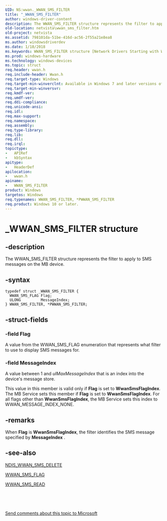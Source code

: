 ```yaml
---
UID: NS:wwan._WWAN_SMS_FILTER
title: "_WWAN_SMS_FILTER"
author: windows-driver-content
description: The WWAN_SMS_FILTER structure represents the filter to apply to SMS messages on the MB device.
old-location: netvista\wwan_sms_filter.htm
old-project: netvista
ms.assetid: 798101da-51be-416d-ac56-2f55a21e8ea8
ms.author: windowsdriverdev
ms.date: 1/18/2018
ms.keywords: WWAN_SMS_FILTER structure [Network Drivers Starting with Windows Vista], PWWAN_SMS_FILTER, WwanRef_1bec8893-7ce8-4d8c-aea1-d1c76b0013fc.xml, _WWAN_SMS_FILTER, wwan/PWWAN_SMS_FILTER, PWWAN_SMS_FILTER structure pointer [Network Drivers Starting with Windows Vista], wwan/WWAN_SMS_FILTER, netvista.wwan_sms_filter, *PWWAN_SMS_FILTER, WWAN_SMS_FILTER
ms.prod: windows-hardware
ms.technology: windows-devices
ms.topic: struct
req.header: wwan.h
req.include-header: Wwan.h
req.target-type: Windows
req.target-min-winverclnt: Available in Windows 7 and later versions of Windows.
req.target-min-winversvr: 
req.kmdf-ver: 
req.umdf-ver: 
req.ddi-compliance: 
req.unicode-ansi: 
req.idl: 
req.max-support: 
req.namespace: 
req.assembly: 
req.type-library: 
req.lib: 
req.dll: 
req.irql: 
topictype:
-	APIRef
-	kbSyntax
apitype:
-	HeaderDef
apilocation:
-	wwan.h
apiname:
-	WWAN_SMS_FILTER
product: Windows
targetos: Windows
req.typenames: WWAN_SMS_FILTER, *PWWAN_SMS_FILTER
req.product: Windows 10 or later.
---
```


# _WWAN_SMS_FILTER structure


## -description


The WWAN_SMS_FILTER structure represents the filter to apply to SMS messages on the MB device.


## -syntax


````
typedef struct _WWAN_SMS_FILTER {
  WWAN_SMS_FLAG Flag;
  ULONG         MessageIndex;
} WWAN_SMS_FILTER, *PWWAN_SMS_FILTER;
````


## -struct-fields




### -field Flag

A value from the WWAN_SMS_FLAG enumeration that represents what filter to use to display SMS
     messages for.


### -field MessageIndex

A value between 1 and 
     <i>ulMaxMessageIndex</i> that is an index into the device's message store.
     

This value in this member is valid only if 
     <b>Flag</b> is set to 
     <b>WwanSmsFlagIndex</b>. The MB Service sets this member if 
     <b>Flag</b> is set to 
     <b>WwanSmsFlagIndex</b>. For all flags other than 
     <b>WwanSmsFlagIndex</b>, the MB Service sets this index to WWAN_MESSAGE_INDEX_NONE.


## -remarks



When 
    <b>Flag</b> is 
    <b>WwanSmsFlagIndex</b>, the filter identifies the SMS message specified by 
    <b>MessageIndex</b> .




## -see-also

<a href="..\ndiswwan\ns-ndiswwan-_ndis_wwan_sms_delete.md">NDIS_WWAN_SMS_DELETE</a>



<a href="..\wwan\ne-wwan-_wwan_sms_flag.md">WWAN_SMS_FLAG</a>



<a href="..\wwan\ns-wwan-_wwan_sms_read.md">WWAN_SMS_READ</a>



 

 

<a href="mailto:wsddocfb@microsoft.com?subject=Documentation%20feedback [netvista\netvista]:%20WWAN_SMS_FILTER structure%20 RELEASE:%20(1/18/2018)&amp;body=%0A%0APRIVACY STATEMENT%0A%0AWe use your feedback to improve the documentation. We don't use your email address for any other purpose, and we'll remove your email address from our system after the issue that you're reporting is fixed. While we're working to fix this issue, we might send you an email message to ask for more info. Later, we might also send you an email message to let you know that we've addressed your feedback.%0A%0AFor more info about Microsoft's privacy policy, see http://privacy.microsoft.com/en-us/default.aspx." title="Send comments about this topic to Microsoft">Send comments about this topic to Microsoft</a>

